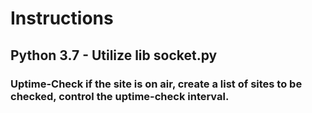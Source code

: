 # Instructions

## Python 3.7 - Utilize lib socket.py
### Uptime-Check if the site is on air, create a list of sites to be checked, control the uptime-check interval.